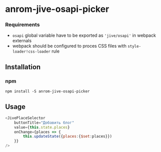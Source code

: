 # anrom-jive-osapi-picker

### Requirements
* `osapi` global variable have to be exported as `'jive/osapi'` in webpack externals
* webpack should be configured to proces CSS files with `style-loader!css-loader` rule

## Installation

### npm
`npm install -S anrom-jive-osapi-picker`

## Usage
```javascript
<JivePlaceSelector
    buttonTitle="Добавить блог"
    value={this.state.places}
    onChange={places => {
        this.updateState({places:{$set:places}})
    }}
/>
```